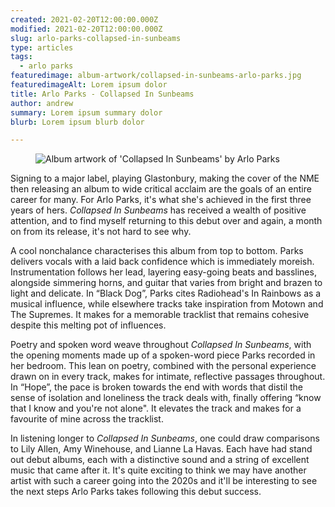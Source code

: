 ```yaml
---
created: 2021-02-20T12:00:00.000Z
modified: 2021-02-20T12:00:00.000Z
slug: arlo-parks-collapsed-in-sunbeams
type: articles
tags:
  - arlo parks
featuredimage: album-artwork/collapsed-in-sunbeams-arlo-parks.jpg
featuredimageAlt: Lorem ipsum dolor
title: Arlo Parks - Collapsed In Sunbeams
author: andrew
summary: Lorem ipsum summary dolor
blurb: Lorem ipsum blurb dolor

---
```


<figure class="wide">
  <img src="album-artwork/collapsed-in-sunbeams-arlo-parks.jpg" alt="Album artwork of 'Collapsed In Sunbeams' by Arlo Parks" />
  <figcaption></figcaption>
</figure>

Signing to a major label, playing Glastonbury, making the cover of the NME then releasing an album to wide critical acclaim are the goals of an entire career for many. For Arlo Parks, it's what she's achieved in the first three years of hers. _Collapsed In Sunbeams_ has received a wealth of positive attention, and to find myself returning to this debut over and again, a month on from its release, it's not hard to see why.

A cool nonchalance characterises this album from top to bottom. Parks delivers vocals with a laid back confidence which is immediately moreish. Instrumentation follows her lead, layering easy-going beats and basslines, alongside simmering horns, and guitar that varies from bright and brazen to light and delicate. In “Black Dog”, Parks cites Radiohead's In Rainbows as a musical influence, while elsewhere tracks take inspiration from Motown and The Supremes. It makes for a memorable tracklist that remains cohesive despite this melting pot of influences.

Poetry and spoken word weave throughout _Collapsed In Sunbeams_, with the opening moments made up of a spoken-word piece Parks recorded in her bedroom. This lean on poetry, combined with the personal experience drawn on in every track, makes for intimate, reflective passages throughout. In “Hope”, the pace is broken towards the end with words that distil the sense of isolation and loneliness the track deals with, finally offering “know that I know and you're not alone". It elevates the track and makes for a favourite of mine across the tracklist.

In listening longer to _Collapsed In Sunbeams_, one could draw comparisons to Lily Allen, Amy Winehouse, and Lianne La Havas. Each have had stand out debut albums, each with a distinctive sound and a string of excellent music that came after it. It's quite exciting to think we may have another artist with such a career going into the 2020s and it'll be interesting to see the next steps Arlo Parks takes following this debut success.
